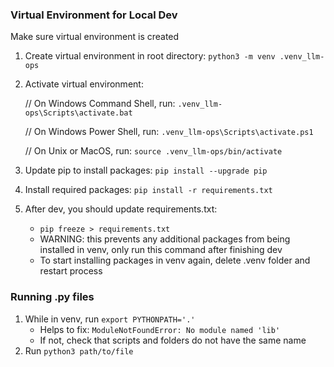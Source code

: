 ### Virtual Environment for Local Dev
Make sure virtual environment is created
1. Create virtual environment in root directory: `python3 -m venv .venv_llm-ops`
2. Activate virtual environment:

    // On Windows Command Shell, run:
    `.venv_llm-ops\Scripts\activate.bat`

    // On Windows Power Shell, run:
    `.venv_llm-ops\Scripts\activate.ps1`

    // On Unix or MacOS, run:
    `source .venv_llm-ops/bin/activate`

3. Update pip to install packages: `pip install --upgrade pip`
4. Install required packages: `pip install -r requirements.txt`
5. After dev, you should update requirements.txt:
   - `pip freeze > requirements.txt`
   - WARNING: this prevents any additional packages from being installed in venv, only run this command after finishing dev
   - To start installing packages in venv again, delete .venv folder and restart process 

### Running .py files
1. While in venv, run `export PYTHONPATH='.'`
   - Helps to fix: `ModuleNotFoundError: No module named 'lib'`
   - If not, check that scripts and folders do not have the same name
2. Run `python3 path/to/file`